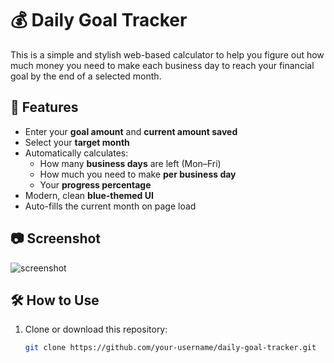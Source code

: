 # 💰 Daily Goal Tracker

This is a simple and stylish web-based calculator to help you figure out how much money you need to make each business day to reach your financial goal by the end of a selected month.

## 🚀 Features

- Enter your **goal amount** and **current amount saved**
- Select your **target month**
- Automatically calculates:
  - How many **business days** are left (Mon–Fri)
  - How much you need to make **per business day**
  - Your **progress percentage**
- Modern, clean **blue-themed UI**
- Auto-fills the current month on page load

## 📷 Screenshot

![screenshot](screenshot.png) <!-- Replace with actual screenshot if uploading -->

## 🛠️ How to Use

1. Clone or download this repository:
   ```bash
   git clone https://github.com/your-username/daily-goal-tracker.git

